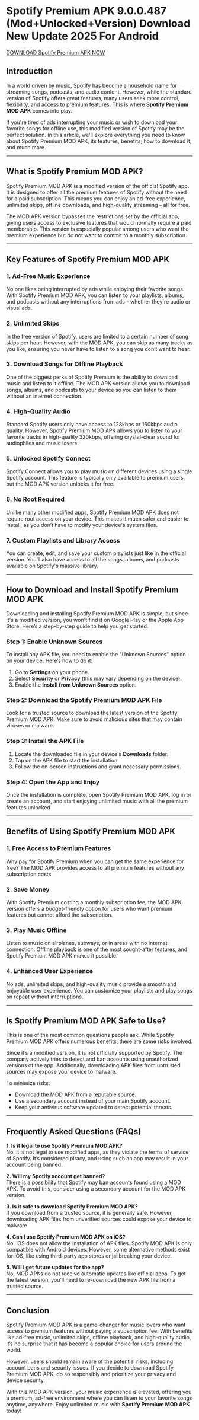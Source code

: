 # Spotify Premium APK 9.0.0.487 (Mod+Unlocked+Version) Download New Update 2025 For Android

[DOWNLOAD Spotify Premium APK NOW](https://spoo.me/X1lZA5)

## **Introduction**  
In a world driven by music, Spotify has become a household name for streaming songs, podcasts, and audio content. However, while the standard version of Spotify offers great features, many users seek more control, flexibility, and access to premium features. This is where **Spotify Premium MOD APK** comes into play.  

If you're tired of ads interrupting your music or wish to download your favorite songs for offline use, this modified version of Spotify may be the perfect solution. In this article, we'll explore everything you need to know about Spotify Premium MOD APK, its features, benefits, how to download it, and much more.  

---

## **What is Spotify Premium MOD APK?**  
Spotify Premium MOD APK is a modified version of the official Spotify app. It is designed to offer all the premium features of Spotify without the need for a paid subscription. This means you can enjoy an ad-free experience, unlimited skips, offline downloads, and high-quality streaming – all for free.  

The MOD APK version bypasses the restrictions set by the official app, giving users access to exclusive features that would normally require a paid membership. This version is especially popular among users who want the premium experience but do not want to commit to a monthly subscription.  

---

## **Key Features of Spotify Premium MOD APK**  

### **1. Ad-Free Music Experience**  
No one likes being interrupted by ads while enjoying their favorite songs. With Spotify Premium MOD APK, you can listen to your playlists, albums, and podcasts without any interruptions from ads – whether they're audio or visual ads.  

### **2. Unlimited Skips**  
In the free version of Spotify, users are limited to a certain number of song skips per hour. However, with the MOD APK, you can skip as many tracks as you like, ensuring you never have to listen to a song you don’t want to hear.  

### **3. Download Songs for Offline Playback**  
One of the biggest perks of Spotify Premium is the ability to download music and listen to it offline. The MOD APK version allows you to download songs, albums, and podcasts to your device so you can listen to them without an internet connection.  

### **4. High-Quality Audio**  
Standard Spotify users only have access to 128kbps or 160kbps audio quality. However, Spotify Premium MOD APK allows you to listen to your favorite tracks in high-quality 320kbps, offering crystal-clear sound for audiophiles and music lovers.  

### **5. Unlocked Spotify Connect**  
Spotify Connect allows you to play music on different devices using a single Spotify account. This feature is typically only available to premium users, but the MOD APK version unlocks it for free.  

### **6. No Root Required**  
Unlike many other modified apps, Spotify Premium MOD APK does not require root access on your device. This makes it much safer and easier to install, as you don’t have to modify your device's system files.  

### **7. Custom Playlists and Library Access**  
You can create, edit, and save your custom playlists just like in the official version. You’ll also have access to all the songs, albums, and podcasts available on Spotify's massive library.  

---

## **How to Download and Install Spotify Premium MOD APK**  
Downloading and installing Spotify Premium MOD APK is simple, but since it's a modified version, you won't find it on Google Play or the Apple App Store. Here’s a step-by-step guide to help you get started.  

### **Step 1: Enable Unknown Sources**  
To install any APK file, you need to enable the "Unknown Sources" option on your device. Here’s how to do it:  
1. Go to **Settings** on your phone.  
2. Select **Security** or **Privacy** (this may vary depending on the device).  
3. Enable the **Install from Unknown Sources** option.  

### **Step 2: Download the Spotify Premium MOD APK File**  
Look for a trusted source to download the latest version of the Spotify Premium MOD APK. Make sure to avoid malicious sites that may contain viruses or malware.  

### **Step 3: Install the APK File**  
1. Locate the downloaded file in your device's **Downloads** folder.  
2. Tap on the APK file to start the installation.  
3. Follow the on-screen instructions and grant necessary permissions.  

### **Step 4: Open the App and Enjoy**  
Once the installation is complete, open Spotify Premium MOD APK, log in or create an account, and start enjoying unlimited music with all the premium features unlocked.  

---

## **Benefits of Using Spotify Premium MOD APK**  

### **1. Free Access to Premium Features**  
Why pay for Spotify Premium when you can get the same experience for free? The MOD APK provides access to all premium features without any subscription costs.  

### **2. Save Money**  
With Spotify Premium costing a monthly subscription fee, the MOD APK version offers a budget-friendly option for users who want premium features but cannot afford the subscription.  

### **3. Play Music Offline**  
Listen to music on airplanes, subways, or in areas with no internet connection. Offline playback is one of the most sought-after features, and Spotify Premium MOD APK makes it possible.  

### **4. Enhanced User Experience**  
No ads, unlimited skips, and high-quality music provide a smooth and enjoyable user experience. You can customize your playlists and play songs on repeat without interruptions.  

---

## **Is Spotify Premium MOD APK Safe to Use?**  
This is one of the most common questions people ask. While Spotify Premium MOD APK offers numerous benefits, there are some risks involved.  

Since it’s a modified version, it is not officially supported by Spotify. The company actively tries to detect and ban accounts using unauthorized versions of the app. Additionally, downloading APK files from untrusted sources may expose your device to malware.  

To minimize risks:  
- Download the MOD APK from a reputable source.  
- Use a secondary account instead of your main Spotify account.  
- Keep your antivirus software updated to detect potential threats.  

---

## **Frequently Asked Questions (FAQs)**  

**1. Is it legal to use Spotify Premium MOD APK?**  
No, it is not legal to use modified apps, as they violate the terms of service of Spotify. It’s considered piracy, and using such an app may result in your account being banned.  

**2. Will my Spotify account get banned?**  
There is a possibility that Spotify may ban accounts found using a MOD APK. To avoid this, consider using a secondary account for the MOD APK version.  

**3. Is it safe to download Spotify Premium MOD APK?**  
If you download from a trusted source, it is generally safe. However, downloading APK files from unverified sources could expose your device to malware.  

**4. Can I use Spotify Premium MOD APK on iOS?**  
No, iOS does not allow the installation of APK files. Spotify MOD APK is only compatible with Android devices. However, some alternative methods exist for iOS, like using third-party app stores or jailbreaking your device.  

**5. Will I get future updates for the app?**  
No, MOD APKs do not receive automatic updates like official apps. To get the latest version, you’ll need to re-download the new APK file from a trusted source.  

---

## **Conclusion**  
Spotify Premium MOD APK is a game-changer for music lovers who want access to premium features without paying a subscription fee. With benefits like ad-free music, unlimited skips, offline playback, and high-quality audio, it’s no surprise that it has become a popular choice for users around the world.  

However, users should remain aware of the potential risks, including account bans and security issues. If you decide to download Spotify Premium MOD APK, do so responsibly and prioritize your privacy and device security.  

With this MOD APK version, your music experience is elevated, offering you a premium, ad-free environment where you can listen to your favorite songs anytime, anywhere. Enjoy unlimited music with **Spotify Premium MOD APK** today!
